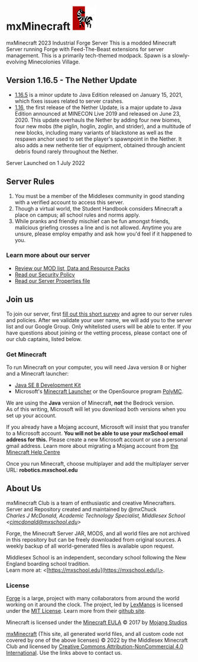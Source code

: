 # mxMinecraft ![Server Icon](/server-icon.png)
mxMinecraft 2023 Industrial Forge Server
This is a modded Minecraft Server running Forge with Feed-The-Beast extensions for server management. This is a primarily tech-themed modpack. Spawn is a slowly-evolving Minecolonies Village.

## Version 1.16.5 - The Nether Update
- [1.16.5](https://minecraft.fandom.com/wiki/Java_Edition_1.16.5) is a minor update to Java Edition released on January 15, 2021, which fixes issues related to server crashes.
- [1.16](https://minecraft.fandom.com/wiki/Java_Edition_1.16), the first release of the Nether Update, is a major update to Java Edition announced at MINECON Live 2019 and released on June 23, 2020. This update overhauls the Nether by adding four new biomes, four new mobs (the piglin, hoglin, zoglin, and strider), and a multitude of new blocks, including many variants of blackstone as well as the respawn anchor used to set the player's spawnpoint in the Nether. It also adds a new netherite tier of equipment, obtained through ancient debris found rarely throughout the Nether.

Server Launched on 1 July 2022

## Server Rules
1. You must be a member of the Middlesex community in good standing with a verified account to access this server.
1. Though a virtual world, the Student Handbook considers Minecraft a place on campus; all school rules and norms apply.
1. While pranks and friendly mischief can be fun amongst friends, malicious griefing crosses a line and is not allowed. Anytime you are unsure, please employ empathy and ask how you'd feel if it happened to you.
### Learn more about our server
- [Review our MOD list, Data and Resource Packs](/docs/MODS.md)
- [Read our Security Policy](/docs/SECURITY.md)
- [Read our Server Properties file](/server.properties)

## Join us
To join our server, first [fill out this short survey](https://forms.gle/EpP6c4HWirVvkK999) and agree to our server rules and policies. After we validate your user name, we will add you to the server list and our Google Group. Only whitelisted users will be able to enter. If you have questions about joining or the vetting process, please contact one of our club captains, listed below.

### Get Minecraft
To run Minecraft on your computer, you will need Java version 8 or higher and a Minecraft launcher:
- [Java SE 8 Development Kit](https://www.java.com/en/download/manual.jsp)
- Microsoft's [Minecraft Launcher](https://www.minecraft.net/en-us/about-minecraft) or the OpenSource program [PolyMC](https://github.com/PolyMC/PolyMC).

We are using the **Java** version of Minecraft, **not** the Bedrock version. <br />
As of this writing, Microsoft will let you download both versions when you set up your account.

If you already have a Mojang account, Microsoft will insist that you transfer to a Microsoft account. **You will not be able to use your mxSchool email address for this.** Please create a new Microsoft account or use a personal gmail address. Learn more about migrating a Mojang account from [the Minecraft Help Centre](https://help.minecraft.net/hc/en-us/articles/4403181904525-How-to-Migrate-Your-Mojang-Account-to-a-Microsoft-Account)

Once you run Minecraft, choose multiplayer and add the multiplayer server URL: **robotics.mxschool.edu**

## About Us
mxMinecraft Club is a team of enthusiastic and creative Minecrafters.
Server and Repository created and maintained by @mxChuck <br />
*Charles J McDonald, Academic Technology Specialist, Middlesex School \<cjmcdonald@mxschool.edu\>*

Forge, the Minecraft Server JAR, MODS, and all world files are not archived in this repository but can be freely downloaded from original sources. A weekly backup of all world-generated files is available upon request.

Middlesex School is an independent, secondary school following the New England boarding school tradition. <br />
Learn more at: \<[https://mxschool.edu](https://mxschool.edu)\>.

### License
[Forge](https://forums.minecraftforge.net) is a large, project with many collaborators from around the world working on it around the clock. The project, led by [LexManos](https://github.com/LexManos) is licensed under the [MIT License](https://en.wikipedia.org/wiki/MIT_License). Learn more from their [github site](https://github.com/MinecraftForge).

Minecraft is licensed under the [Minecraft EULA](https://account.mojang.com/documents/minecraft_eula) © 2017 by [Mojang Studios](https://www.minecraft.net/en-us)

[mxMinecraft](https://github.com/mxschool/mxMinecraft) \(This site, all generated world files, and all custom code not covered by one of the above licenses\) © 2022 by the Middlesex Minecraft Club and licensed by [Creative Commons Attribution-NonCommercial 4.0 International](http://creativecommons.org/licenses/by-nc/4.0/). Use the links above to contact us.

